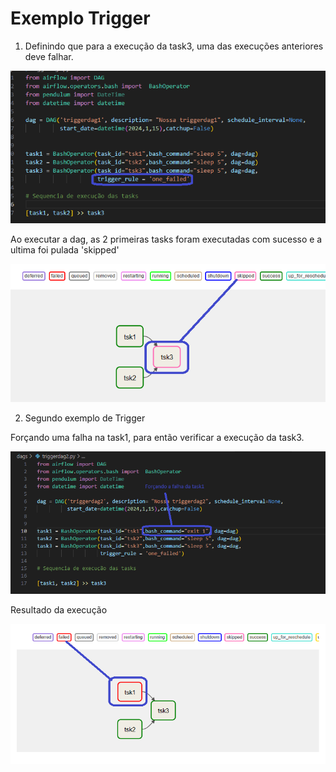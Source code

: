 # Exemplo Trigger

1) Definindo que para a execução da task3, uma das execuções anteriores deve falhar.

<img src="https://github.com/JosiTubaroski/Exemplo_Trigger/blob/main/img/trigger_one.png">

Ao executar a dag, as 2 primeiras tasks foram executadas com sucesso e a ultima foi pulada 'skipped'

<img src="https://github.com/JosiTubaroski/Exemplo_Trigger/blob/main/img/Task3_Skipped.png">

2) Segundo exemplo de Trigger

Forçando uma falha na task1, para então verificar a execução da task3.

<img src="https://github.com/JosiTubaroski/Exemplo_Trigger/blob/main/img/codigo_task2.png">

Resultado da execução

<img src="https://github.com/JosiTubaroski/Exemplo_Trigger/blob/main/img/Result_Exc.png">




